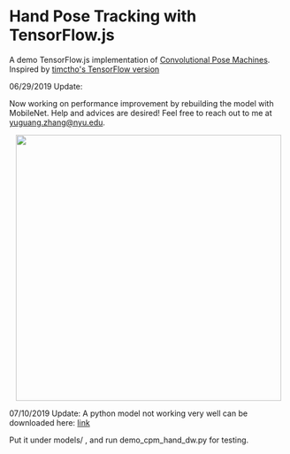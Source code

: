 # Hand Pose Tracking with TensorFlow.js
A demo TensorFlow.js implementation of [Convolutional Pose Machines](https://github.com/shihenw/convolutional-pose-machines-release).
Inspired by [timctho's TensorFlow version](https://github.com/timctho/convolutional-pose-machines-tensorflow)

06/29/2019 Update:

Now working on performance improvement by rebuilding the model with MobileNet. Help and advices are desired! Feel free to reach out to me at yuguang.zhang@nyu.edu.
<p align="center">
    <img src="http://giphygifs.s3.amazonaws.com/media/2Yj11FvB4SVYFeglky/giphy.gif", width="480">
</p>

07/10/2019 Update:
A python model not working very well can be downloaded here:
[link](https://drive.google.com/open?id=1lH3ePmfRYZ2lVxCnVFYq5vOi4_3XutaW)

Put it under models/ , and run demo_cpm_hand_dw.py for testing.